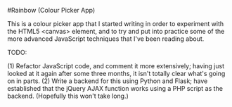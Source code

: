 #Rainbow (Colour Picker App)

This is a colour picker app that I started writing in order to experiment with the HTML5 &lt;canvas&gt; element, and to try and put into practice some of the more advanced JavaScript techniques that I've been reading about.  


TODO:

(1) Refactor JavaScript code, and comment it more extensively; having just
looked at it again after some three months, it isn't totally clear what's going on in parts.
(2) Write a backend for this using Python and Flask; have established that the jQuery AJAX function works using a PHP script as the backend. (Hopefully this won't take long.)
